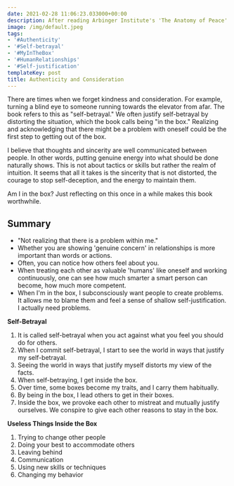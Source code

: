 ```yaml
---
date: 2021-02-28 11:06:23.033000+00:00
description: After reading Arbinger Institute's 'The Anatomy of Peace'
image: /img/default.jpeg
tags:
- '#Authenticity'
- '#Self-betrayal'
- '#MyInTheBox'
- '#HumanRelationships'
- '#Self-justification'
templateKey: post
title: Authenticity and Consideration
---
```


There are times when we forget kindness and consideration. For example, turning a blind eye to someone running towards the elevator from afar. The book refers to this as "self-betrayal." We often justify self-betrayal by distorting the situation, which the book calls being "in the box." Realizing and acknowledging that there might be a problem with oneself could be the first step to getting out of the box.

I believe that thoughts and sincerity are well communicated between people. In other words, putting genuine energy into what should be done naturally shows. This is not about tactics or skills but rather the realm of intuition. It seems that all it takes is the sincerity that is not distorted, the courage to stop self-deception, and the energy to maintain them.

Am I in the box? Just reflecting on this once in a while makes this book worthwhile.

## Summary
* "Not realizing that there is a problem within me."
* Whether you are showing 'genuine concern' in relationships is more important than words or actions.
* Often, you can notice how others feel about you.
* When treating each other as valuable 'humans' like oneself and working continuously, one can see how much smarter a smart person can become, how much more competent.
* When I'm in the box, I subconsciously want people to create problems. It allows me to blame them and feel a sense of shallow self-justification. I actually need problems.

**Self-Betrayal**

1. It is called self-betrayal when you act against what you feel you should do for others.
2. When I commit self-betrayal, I start to see the world in ways that justify my self-betrayal.
3. Seeing the world in ways that justify myself distorts my view of the facts.
4. When self-betraying, I get inside the box.
5. Over time, some boxes become my traits, and I carry them habitually.
6. By being in the box, I lead others to get in their boxes.
7. Inside the box, we provoke each other to mistreat and mutually justify ourselves. We conspire to give each other reasons to stay in the box.

**Useless Things Inside the Box**

1. Trying to change other people
2. Doing your best to accommodate others
3. Leaving behind
4. Communication
5. Using new skills or techniques
6. Changing my behavior